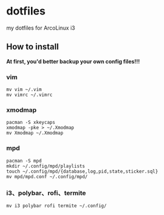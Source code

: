 # dotfiles
my dotfiles for ArcoLinux i3

## How to install

**At first, you'd better backup your own config files!!!**

### vim
```shell
mv vim ~/.vim
mv vimrc ~/.vimrc
```

### xmodmap 
```shell
pacman -S xkeycaps
xmodmap -pke > ~/.Xmodmap
mv Xmodmap ~/.Xmodmap
```

### mpd
```shell
pacman -S mpd
mkdir ~/.config/mpd/playlists
touch ~/.config/mpd/{database,log,pid,state,sticker.sql}
mv mpd/mpd.conf ~/.config/mpd/
```

### i3、polybar、rofi、termite
```shell
mv i3 polybar rofi termite ~/.config/
```
